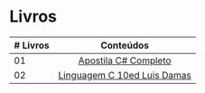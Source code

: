 # Livros

|# Livros| Conteúdos                                                |
|------|:---------------------------------------------------------:|
| 01  |  [Apostila C# Completo](apostila_C#_completo.pdf)|
| 02  |  [Linguagem C 10ed Luis Damas](Apostila-Csharp.pdf)|